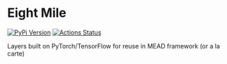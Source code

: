 # Eight Mile

[![PyPi Version](https://img.shields.io/pypi/v/mead-layers)](https://pypi.org/project/mead-layers/) [![Actions Status](https://github.com/mead-ml/mead-layers/workflows/Unit%20Test/badge.svg)](https://github.com/mead-ml/mead-layers/actions)

Layers built on PyTorch/TensorFlow for reuse in MEAD framework (or a la carte)
